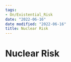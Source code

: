 ```yaml
---
tags:
- On/Existential_Risk
date: "2022-06-16"
date modified: "2022-06-16"
title: Nuclear Risk
---
```


# Nuclear Risk
